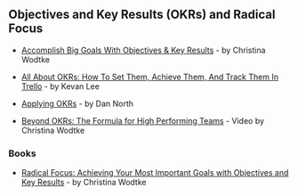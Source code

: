## Objectives and Key Results (OKRs) and Radical Focus

- [Accomplish Big Goals With Objectives & Key Results](https://www.slideshare.net/futureinsights/accomplish-big-goals-with-objectives-key-results-christina-wodtke) - by Christina Wodtke

- [All About OKRs: How To Set Them, Achieve Them, And Track Them In Trello](https://blog.trello.com/okrs-set-achieve-track-trello) - by Kevan Lee

- [Applying OKRs](https://dannorth.net/2017/05/01/applying-okrs/) - by Dan North

- [Beyond OKRs: The Formula for High Performing Teams](http://eleganthack.com/beyond-okrs-the-formula-for-high-performing-teams/) - Video by Christina Wodtke

### Books

- [Radical Focus: Achieving Your Most Important Goals with Objectives and Key Results](https://www.amazon.com/Radical-Focus-Achieving-Important-Objectives-ebook/dp/B01BFKJA0Y) - by Christina Wodtke
